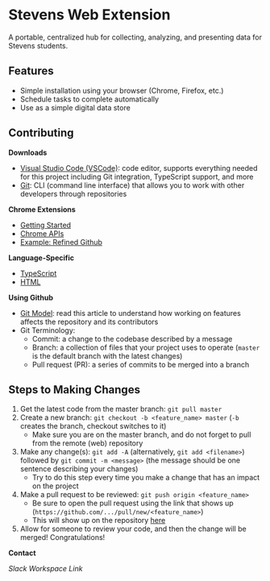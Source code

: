 # Stevens Web Extension
A portable, centralized hub for collecting, analyzing, and presenting data for Stevens students.

## Features
- Simple installation using your browser (Chrome, Firefox, etc.)
- Schedule tasks to complete automatically
- Use as a simple digital data store

## Contributing
**Downloads**
* [Visual Studio Code (VSCode)](https://code.visualstudio.com/download): code editor, supports everything needed for this project including Git integration, TypeScript support, and more
* [Git](https://git-scm.com/downloads): CLI (command line interface) that allows you to work with other developers through repositories

**Chrome Extensions**
* [Getting Started](https://developer.chrome.com/extensions/getstarted)
* [Chrome APIs](https://developer.chrome.com/extensions/api_index)
* [Example: Refined Github](https://github.com/sindresorhus/refined-github)

**Language-Specific**
* [TypeScript](https://www.typescriptlang.org/docs/home.html)
* [HTML](https://www.w3schools.com/html/)

**Using Github**
* [Git Model](https://nvie.com/posts/a-successful-git-branching-model/): read this article to understand how working on features affects the repository and its contributors
* Git Terminology:
    * Commit: a change to the codebase described by a message
    * Branch: a collection of files that your project uses to operate (`master` is the default branch with the latest changes)
    * Pull request (PR): a series of commits to be merged into a branch
## Steps to Making Changes
1. Get the latest code from the master branch: `git pull master`
2. Create a new branch: `git checkout -b <feature_name> master` (`-b` creates the branch, checkout switches to it)
    - Make sure you are on the master branch, and do not forget to pull from the remote (web) repository
3. Make any change(s): `git add -A` (alternatively, `git add <filename>`) followed by `git commit -m <message>` (the message should be one sentence describing your changes)
    - Try to do this step every time you make a change that has an impact on the project
4. Make a pull request to be reviewed: `git push origin <feature_name>`
    - Be sure to open the pull request using the link that shows up (`https://github.com/.../pull/new/<feature_name>`)
    - This will show up on the repository [here](https://github.com/adapap/stevens-web-extension/pulls)
5. Allow for someone to review your code, and then the change will be merged! Congratulations!

**Contact**

*Slack Workspace Link*